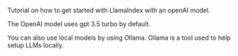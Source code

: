 Tutorial on how to get started with LlamaIndex with an openAI model.

The OpenAI model uses gpt 3.5 turbo by default.

You can also use local models by using Ollama. Ollama is a tool used to help setup LLMs locally.